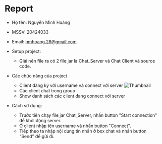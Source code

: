 # Report

- Họ tên: Nguyễn Minh Hoàng
- MSSV: 20424033
- Email: nmhoang.28@gmail.com
- Setup project:
    - Giải nén file ra có 2 file jar là Chat_Server và Chat Client và source code.
        
- Các chức năng của project
    - Client đăng ký với username và connect với server
    ![Thumbnail](https://i.imgur.com/Mm3W0LJ.jpg)
    - Các client chat trong group
    - Show danh sách các client đang connect với server
- Cách sử dụng:
    - Trước tiên chạy file jar Chat_Server, nhấn button "Start connection" để khởi động server.
    - Ở client nhập tên username và nhấn button "Connect".
    - Tiếp theo ta nhập nội dung tin nhắn ở box chat và nhấn button "Send" để gửi đi.
